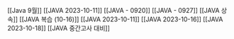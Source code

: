 [[Java 9월]]
[[JAVA 2023-10-11]]
[[JAVA - 0920]]
[[JAVA - 0927]]
[[JAVA 상속]]
[[JAVA 복습 (10-16)]]
[[JAVA 2023-10-11]]
[[JAVA 2023-10-16]]
[[JAVA 2023-10-18]]
[[JAVA 중간고사 대비]]